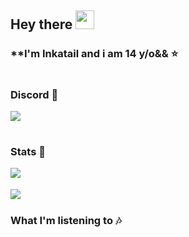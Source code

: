 <div align="left">

## **Hey there** <img src="https://raw.githubusercontent.com/MartinHeinz/MartinHeinz/master/wave.gif" width="30px">

### **I'm Inkatail and i am 14 y/o&& ⭐
  
#
  
### Discord 💬
<img align="center" src="https://discord.c99.nl/widget/theme-1/467627370879385600.png" />
  
#  

### Stats 💉  

<img align="left" src="https://github-readme-stats.vercel.app/api?username=Inkatail&count_private=true&theme=Dracula" /> <br><br>
<img align="left" src="https://github-readme-stats.vercel.app/api/top-langs/?username=Inkatail&count_private=true&langs_count=7&theme=Dracula" />

#

### What I'm listening to 🎶  
  
